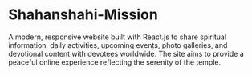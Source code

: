 # Shahanshahi-Mission
A modern, responsive website built with React.js to share spiritual information, daily activities, upcoming events, photo galleries, and devotional content with devotees worldwide. The site aims to provide a peaceful online experience reflecting the serenity of the temple.
